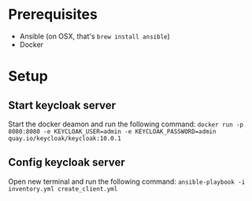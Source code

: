 # Prerequisites

* Ansible (on OSX, that's `brew install ansible`)
* Docker

# Setup
## Start keycloak server
Start the docker deamon and run the following command:
    ```
    docker run -p 8080:8080 -e KEYCLOAK_USER=admin -e KEYCLOAK_PASSWORD=admin quay.io/keycloak/keycloak:10.0.1 
    ```

## Config keycloak server
Open new terminal and run the following command:
    ```
    ansible-playbook -i inventory.yml create_client.yml
    ```
